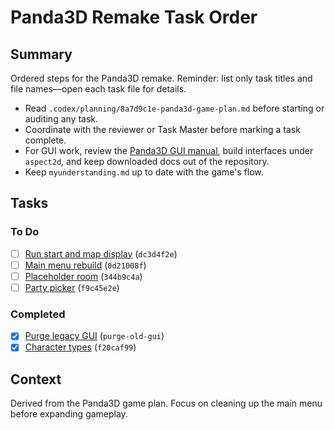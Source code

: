 # Panda3D Remake Task Order

## Summary
Ordered steps for the Panda3D remake.
Reminder: list only task titles and file names—open each task file for details.

- Read `.codex/planning/8a7d9c1e-panda3d-game-plan.md` before starting or auditing any task.
- Coordinate with the reviewer or Task Master before marking a task complete.
- For GUI work, review the [Panda3D GUI manual](https://docs.panda3d.org/1.10/python/programming/gui/index), build interfaces under `aspect2d`, and keep downloaded docs out of the repository.
- Keep `myunderstanding.md` up to date with the game's flow.

## Tasks
### To Do
- [ ] [Run start and map display](dc3d4f2e-run-start-map-display.md) (`dc3d4f2e`)
- [ ] [Main menu rebuild](0d21008f-main-menu-rebuild.md) (`0d21008f`)
- [ ] [Placeholder room](344b9c4a-placeholder-room.md) (`344b9c4a`)
- [ ] [Party picker](f9c45e2e-party-picker.md) (`f9c45e2e`)

### Completed
- [x] [Purge legacy GUI](done/97c19289-purge-old-gui.md) (`purge-old-gui`)
- [x] [Character types](done/f20caf99-character-types.md) (`f20caf99`)

## Context
Derived from the Panda3D game plan. Focus on cleaning up the main menu before expanding gameplay.
